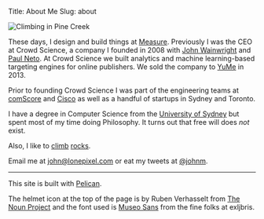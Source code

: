Title: About Me
Slug: about

![Climbing in Pine Creek]({filename}/images/pine-creek-selfie-full-size.jpg)

These days, I design and build things at [Measure](http://measureprotocol.com). Previously I 
was the CEO at Crowd Science, a company I founded in 2008 with
[John Wainwright](http://en.wikipedia.org/wiki/John_Wainwright_(computer_scientist))
and [Paul Neto](http://blog.paulneto.com). At Crowd Science we built analytics and machine learning-based
targeting engines for online publishers. We sold the company to [YuMe](http://www.yume.com) in 2013.

Prior to founding Crowd Science I was part of the engineering teams at
[comScore](http://www.comscore.com/) and [Cisco](http://www.cisco.com) as well as a handful of
startups in Sydney and Toronto.

I have a degree in Computer Science from the [University of Sydney](http://www.usyd.edu.au/) but
spent most of my time doing Philosophy. It turns out that free will does _not_ exist.

Also, I like to [climb](https://www.flickr.com/photos/johnmartin78/sets/72157637739904054/)
[rocks](https://www.flickr.com/photos/johnmartin78/sets/72157634961327591/).

Email me at [john@lonepixel.com](mailto:john@lonepixel.com) or eat my tweets at
[@johnm](http://twitter.com/johnm).

***

This site is built with [Pelican](http://blog.getpelican.com).

The helmet icon at the top of the page is by Ruben Verhasselt from [The Noun Project](http://thenounproject.com/)
and the font used is [Museo Sans](https://typekit.com/fonts/museo-sans) from the fine folks at exljbris.